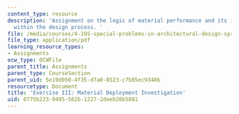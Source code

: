 ```yaml
---
content_type: resource
description: 'Assignment on the logic of material performance and its incorporation
  within the design process. '
file: /media/courses/4-195-special-problems-in-architectural-design-spring-2005/0775b2239495562b12272deeb20b5881_ex3.pdf
file_type: application/pdf
learning_resource_types:
- Assignments
ocw_type: OCWFile
parent_title: Assignments
parent_type: CourseSection
parent_uid: 5e19d050-4f35-d7a0-8523-c7b85ec9348b
resourcetype: Document
title: 'Exercise III: Material Deployment Investigation'
uid: 0775b223-9495-562b-1227-2deeb20b5881
---
```

